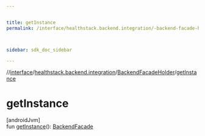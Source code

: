 ```yaml
---


title: getInstance
permalink: /interface/healthstack.backend.integration/-backend-facade-holder/get-instance.html



sidebar: sdk_doc_sidebar

---
```



//[interface](/bi_interface.html)/[healthstack.backend.integration](../index.html)/[BackendFacadeHolder](index.html)/[getInstance](get-instance.html)



# getInstance



[androidJvm]\
fun [getInstance](get-instance.html)(): [BackendFacade](../-backend-facade/index.html)






